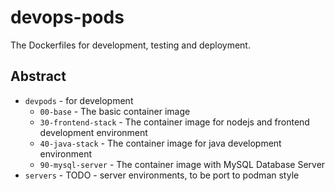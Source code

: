 # devops-pods

The Dockerfiles for development, testing and deployment.

## Abstract

- `devpods` - for development
  - `00-base` - The basic container image
  - `30-frontend-stack` - The container image for nodejs and frontend development environment
  - `40-java-stack` - The container image for java development environment
  - `90-mysql-server` - The container image with MySQL Database Server
- `servers` - TODO - server environments, to be port to podman style
